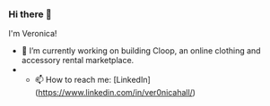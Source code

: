 ### Hi there 👋

I'm Veronica! 

- 🔭 I’m currently working on building Cloop, an online clothing and accessory rental marketplace. 
- - 📫 How to reach me: [LinkedIn] (https://www.linkedin.com/in/ver0nicahall/)

<!--
**ver0nicahall/ver0nicahall** is a ✨ _special_ ✨ repository because its `README.md` (this file) appears on your GitHub profile.

Here are some ideas to get you started:

- 🔭 I’m currently working on ...
- 🌱 I’m currently learning ...
- 👯 I’m looking to collaborate on ...
- 🤔 I’m looking for help with ...
- 💬 Ask me about ...
- 📫 How to reach me: ...
- 😄 Pronouns: ...
- ⚡ Fun fact: ...
-->
